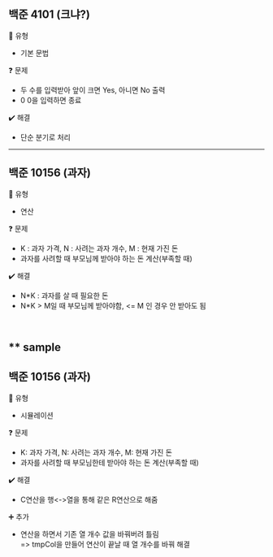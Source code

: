 ## 백준 4101 (크냐?)  
:pushpin: 유형
* 기본 문법

:question: 문제  
* 두 수를 입력받아 앞이 크면 Yes, 아니면 No 출력
* 0 0을 입력하면 종료

:heavy_check_mark: 해결
* 단순 분기로 처리
  
---  

## 백준 10156 (과자)
:pushpin: 유형
* 연산

:question: 문제
* K : 과자 가격, N : 사려는 과자 개수, M : 현재 가진 돈
* 과자를 사려할 때 부모님께 받아야 하는 돈 계산(부족할 때)

:heavy_check_mark: 해결
* N*K : 과자를 살 때 필요한 돈
* N*K > M일 때 부모님께 받아야함, <= M 인 경우 안 받아도 됨


<br>

** sample
---  

## 백준 10156 (과자)
:pushpin: 유형
* 시뮬레이션

:question: 문제
* K: 과자 가격, N: 사려는 과자 개수, M: 현재 가진 돈
* 과자를 사려할 때 부모님한테 받아야 하는 돈 계산(부족할 때)

:heavy_check_mark: 해결  
* C연산을 행<->열을 통해 같은 R연산으로 해줌  

:heavy_plus_sign: 추가
* 연산을 하면서 기존 열 개수 값을 바꿔버려 틀림  
  => tmpCol을 만들어 연산이 끝날 때 열 개수를 바꿔 해결  
